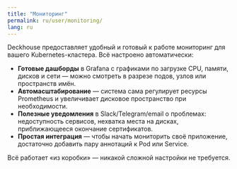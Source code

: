 ```yaml
---
title: "Мониторинг"
permalink: ru/user/monitoring/
lang: ru
---
```


Deckhouse предоставляет удобный и готовый к работе мониторинг для вашего Kubernetes-кластера. Всё настроено автоматически:

- **Готовые дашборды** в Grafana с графиками по загрузке CPU, памяти, дисков и сети — можно смотреть в разрезе подов, узлов или пространств имён.
- **Автомасштабирование** — система сама регулирует ресурсы Prometheus и увеличивает дисковое пространство при необходимости.
- **Полезные уведомления** в Slack/Telegram/email о проблемах: недоступность сервисов, нехватка места на дисках, приближающееся окончание сертификатов.
- **Простая интеграция** — чтобы начать мониторить своё приложение, достаточно добавить пару аннотаций к Pod или Service.

Всё работает «из коробки» — никакой сложной настройки не требуется.
